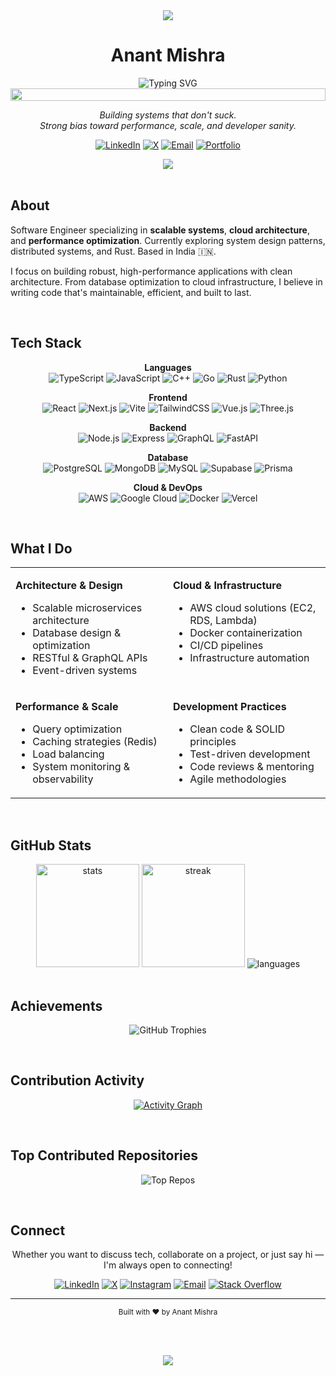 <div align="center">

<img src="https://capsule-render.vercel.app/api?type=rect&color=gradient&customColorList=6,12,20&height=2&section=header"/>

# Anant Mishra

<img src="https://readme-typing-svg.demolab.com?font=Inter&weight=500&size=18&duration=4000&pause=1000&color=71717A&center=true&vCenter=true&width=435&lines=Software+Engineer;Building+scalable+systems;TypeScript+%7C+Go+%7C+Rust+%7C+C%2B%2B;Cloud+Architecture+%26+DevOps" alt="Typing SVG" />

<br/>

<img src="https://i.imgur.com/dBaSKWF.gif" height="20" width="100%">

<br/>

<p align="center">
  <em>Building systems that don't suck.<br/>Strong bias toward performance, scale, and developer sanity.</em>
</p>

<p align="center">
  <a href="https://linkedin.com/in/anntmishra"><img src="https://img.shields.io/badge/LinkedIn-0A66C2?style=flat-square&logo=linkedin&logoColor=white" alt="LinkedIn"/></a>
  <a href="https://x.com/marlspliff"><img src="https://img.shields.io/badge/X-000000?style=flat-square&logo=x&logoColor=white" alt="X"/></a>
  <a href="mailto:anantmishra249@gmail.com"><img src="https://img.shields.io/badge/Email-EA4335?style=flat-square&logo=gmail&logoColor=white" alt="Email"/></a>
  <a href="#"><img src="https://img.shields.io/badge/Portfolio-18181B?style=flat-square&logo=vercel&logoColor=white" alt="Portfolio"/></a>
</p>

<img src="https://capsule-render.vercel.app/api?type=rect&color=gradient&customColorList=6,12,20&height=2&section=header"/>

</div>

<br/>

## About

Software Engineer specializing in **scalable systems**, **cloud architecture**, and **performance optimization**. Currently exploring system design patterns, distributed systems, and Rust. Based in India 🇮🇳.

I focus on building robust, high-performance applications with clean architecture. From database optimization to cloud infrastructure, I believe in writing code that's maintainable, efficient, and built to last.

<br/>

## Tech Stack

<div align="center">

**Languages**  
![TypeScript](https://img.shields.io/badge/TypeScript-3178C6?style=flat-square&logo=typescript&logoColor=white)
![JavaScript](https://img.shields.io/badge/JavaScript-F7DF1E?style=flat-square&logo=javascript&logoColor=black)
![C++](https://img.shields.io/badge/C++-00599C?style=flat-square&logo=c%2B%2B&logoColor=white)
![Go](https://img.shields.io/badge/Go-00ADD8?style=flat-square&logo=go&logoColor=white)
![Rust](https://img.shields.io/badge/Rust-000000?style=flat-square&logo=rust&logoColor=white)
![Python](https://img.shields.io/badge/Python-3776AB?style=flat-square&logo=python&logoColor=white)

**Frontend**  
![React](https://img.shields.io/badge/React-61DAFB?style=flat-square&logo=react&logoColor=black)
![Next.js](https://img.shields.io/badge/Next.js-000000?style=flat-square&logo=next.js&logoColor=white)
![Vite](https://img.shields.io/badge/Vite-646CFF?style=flat-square&logo=vite&logoColor=white)
![TailwindCSS](https://img.shields.io/badge/Tailwind-06B6D4?style=flat-square&logo=tailwind-css&logoColor=white)
![Vue.js](https://img.shields.io/badge/Vue.js-4FC08D?style=flat-square&logo=vue.js&logoColor=white)
![Three.js](https://img.shields.io/badge/Three.js-000000?style=flat-square&logo=three.js&logoColor=white)

**Backend**  
![Node.js](https://img.shields.io/badge/Node.js-339933?style=flat-square&logo=node.js&logoColor=white)
![Express](https://img.shields.io/badge/Express-000000?style=flat-square&logo=express&logoColor=white)
![GraphQL](https://img.shields.io/badge/GraphQL-E10098?style=flat-square&logo=graphql&logoColor=white)
![FastAPI](https://img.shields.io/badge/FastAPI-009688?style=flat-square&logo=fastapi&logoColor=white)

**Database**  
![PostgreSQL](https://img.shields.io/badge/PostgreSQL-4169E1?style=flat-square&logo=postgresql&logoColor=white)
![MongoDB](https://img.shields.io/badge/MongoDB-47A248?style=flat-square&logo=mongodb&logoColor=white)
![MySQL](https://img.shields.io/badge/MySQL-4479A1?style=flat-square&logo=mysql&logoColor=white)
![Supabase](https://img.shields.io/badge/Supabase-3FCF8E?style=flat-square&logo=supabase&logoColor=white)
![Prisma](https://img.shields.io/badge/Prisma-2D3748?style=flat-square&logo=prisma&logoColor=white)

**Cloud & DevOps**  
![AWS](https://img.shields.io/badge/AWS-232F3E?style=flat-square&logo=amazon-aws&logoColor=white)
![Google Cloud](https://img.shields.io/badge/GCP-4285F4?style=flat-square&logo=google-cloud&logoColor=white)
![Docker](https://img.shields.io/badge/Docker-2496ED?style=flat-square&logo=docker&logoColor=white)
![Vercel](https://img.shields.io/badge/Vercel-000000?style=flat-square&logo=vercel&logoColor=white)

</div>

<br/>

## What I Do

<table>
<tr>
<td width="50%" valign="top">

**Architecture & Design**
- Scalable microservices architecture
- Database design & optimization
- RESTful & GraphQL APIs
- Event-driven systems

</td>
<td width="50%" valign="top">

**Cloud & Infrastructure**
- AWS cloud solutions (EC2, RDS, Lambda)
- Docker containerization
- CI/CD pipelines
- Infrastructure automation

</td>
</tr>
<tr>
<td width="50%" valign="top">

**Performance & Scale**
- Query optimization
- Caching strategies (Redis)
- Load balancing
- System monitoring & observability

</td>
<td width="50%" valign="top">

**Development Practices**
- Clean code & SOLID principles
- Test-driven development
- Code reviews & mentoring
- Agile methodologies

</td>
</tr>
</table>

<br/>

## GitHub Stats

<div align="center">
  
<img src="https://github-readme-stats.vercel.app/api?username=anntmishra&show_icons=true&hide_border=true&bg_color=00000000&title_color=18181b&icon_color=18181b&text_color=3f3f46&hide_title=true&include_all_commits=true&count_private=true" height="165" alt="stats"/>
<img src="https://github-readme-streak-stats.herokuapp.com/?user=anntmishra&hide_border=true&background=00000000&ring=18181b&fire=18181b&currStreakLabel=18181b&stroke=d4d4d8&currStreakNum=18181b&sideNums=18181b&sideLabels=71717a&dates=71717a" height="165" alt="streak"/>

<img src="https://github-readme-stats.vercel.app/api/top-langs/?username=anntmishra&layout=compact&hide_border=true&bg_color=00000000&title_color=18181b&text_color=3f3f46&hide_title=true&langs_count=6" alt="languages"/>

</div>

<br/>

## Achievements

<div align="center">

![GitHub Trophies](https://github-profile-trophy.vercel.app/?username=anntmishra&theme=flat&no-frame=true&no-bg=true&margin-w=10&margin-h=10&row=2&column=4)

</div>

<br/>

## Contribution Activity

<div align="center">

[![Activity Graph](https://github-readme-activity-graph.vercel.app/graph?username=anntmishra&bg_color=00000000&color=18181b&line=18181b&point=18181b&area=true&hide_border=true&custom_title=Contribution%20Activity)](https://github.com/anntmishra/github-readme-activity-graph)

</div>

<br/>

## Top Contributed Repositories

<div align="center">

![Top Repos](https://github-contributor-stats.vercel.app/api?username=anntmishra&limit=5&theme=flat&combine_all_yearly_contributions=true&hide_border=true)

</div>

<br/>

## Connect

<div align="center">

<p>Whether you want to discuss tech, collaborate on a project, or just say hi — I'm always open to connecting!</p>

<p align="center">
  <a href="https://linkedin.com/in/anntmishra"><img src="https://img.shields.io/badge/LinkedIn-0A66C2?style=flat-square&logo=linkedin&logoColor=white" alt="LinkedIn"/></a>
  <a href="https://x.com/marlspliff"><img src="https://img.shields.io/badge/X-000000?style=flat-square&logo=x&logoColor=white" alt="X"/></a>
  <a href="https://instagram.com/anantm.27"><img src="https://img.shields.io/badge/Instagram-E4405F?style=flat-square&logo=instagram&logoColor=white" alt="Instagram"/></a>
  <a href="mailto:anantmishra249@gmail.com"><img src="https://img.shields.io/badge/Email-EA4335?style=flat-square&logo=gmail&logoColor=white" alt="Email"/></a>
  <a href="https://stackoverflow.com/users/26405441"><img src="https://img.shields.io/badge/Stack_Overflow-F58025?style=flat-square&logo=stack-overflow&logoColor=white" alt="Stack Overflow"/></a>
</p>

</div>

---

<div align="center">
  
<sub>Built with ❤️ by Anant Mishra</sub>

<br/><br/>

<img src="https://capsule-render.vercel.app/api?type=rect&color=gradient&customColorList=6,12,20&height=2&section=footer"/>

</div>
